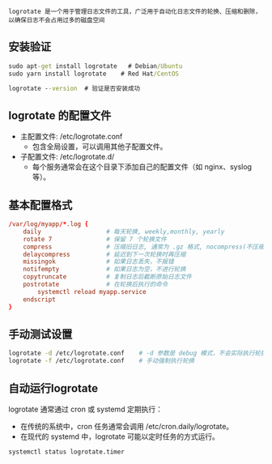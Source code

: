 `logrotate 是一个用于管理日志文件的工具，广泛用于自动化日志文件的轮换、压缩和删除，以确保日志不会占用过多的磁盘空间`
## 安装验证

```cmd
sudo apt-get install logrotate   # Debian/Ubuntu
sudo yarn install logrotate    # Red Hat/CentOS

logrotate --version  # 验证是否安装成功
```

## logrotate 的配置文件
- 主配置文件: /etc/logrotate.conf
  - 包含全局设置，可以调用其他子配置文件。
- 子配置文件: /etc/logrotate.d/
  - 每个服务通常会在这个目录下添加自己的配置文件（如 nginx、syslog 等）。
 
## 基本配置格式

```conf
/var/log/myapp/*.log {
    daily                  # 每天轮换, weekly,monthly, yearly
    rotate 7               # 保留 7 个轮换文件
    compress               # 压缩旧日志, 通常为 .gz 格式, nocompress(不压缩旧日志)
    delaycompress          # 延迟到下一次轮换时再压缩
    missingok              # 如果日志丢失，不报错
    notifempty             # 如果日志为空，不进行轮换
    copytruncate           # 复制日志后截断原始日志文件
    postrotate             # 在轮换后执行的命令
        systemctl reload myapp.service
    endscript
}
```

## 手动测试设置
```bash
logrotate -d /etc/logrotate.conf    # -d 参数是 debug 模式，不会实际执行轮换
logrotate -f /etc/logrotate.conf    # 手动强制执行轮换
```

## 自动运行logrotate
logrotate 通常通过 cron 或 systemd 定期执行：
- 在传统的系统中，cron 任务通常会调用 /etc/cron.daily/logrotate。
- 在现代的 systemd 中，logrotate 可能以定时任务的方式运行。
```bash
systemctl status logrotate.timer
```
